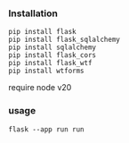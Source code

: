 ### Installation
```console
pip install flask
pip install flask_sqlalchemy
pip install sqlalchemy
pip install flask_cors
pip install flask_wtf
pip install wtforms
```

require node v20

### usage 
```console
flask --app run run
```
